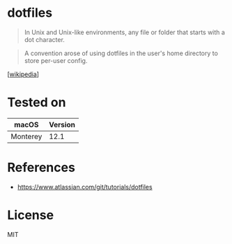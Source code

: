 # dotfiles
 > In Unix and Unix-like environments, any file or folder that starts with a dot character.

 > A convention arose of using dotfiles in the user's home directory to store per-user config.

[[wikipedia](https://en.wikipedia.org/wiki/Hidden_file_and_hidden_directory#Unix_and_Unix-like_environments)]

# Tested on
| macOS | Version |
| -| - |
| Monterey | 12.1 |

# References

* https://www.atlassian.com/git/tutorials/dotfiles

# License

MIT